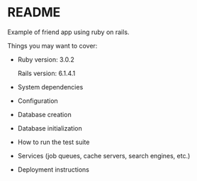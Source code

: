# README

Example of friend app using ruby on rails.

Things you may want to cover:

- Ruby version: 3.0.2

  Rails version: 6.1.4.1

- System dependencies

- Configuration

- Database creation

- Database initialization

- How to run the test suite

- Services (job queues, cache servers, search engines, etc.)

- Deployment instructions
